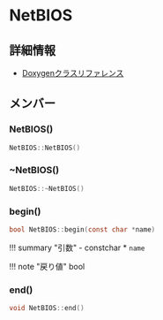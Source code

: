 # NetBIOS



## 詳細情報

- [Doxygenクラスリファレンス](https://lang-ship.com/reference/ESP32/1.0.2/class_net_b_i_o_s.html)

## メンバー

### NetBIOS()



```c
NetBIOS::NetBIOS()
```



### ~NetBIOS()



```c
NetBIOS::~NetBIOS()
```



### begin()



```c
bool NetBIOS::begin(const char *name)
```

!!! summary "引数"
	- constchar * `name` 

!!! note "戻り値"
	bool



### end()



```c
void NetBIOS::end()
```



